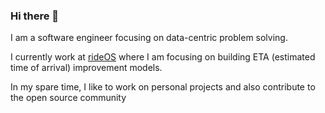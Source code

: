### Hi there 👋

I am a software engineer focusing on data-centric problem solving. 

I currently work at [rideOS](https://rideos.ai/) where I am focusing on building ETA (estimated time of arrival) improvement models.

In my spare time, I like to work on personal projects and also contribute to the open source community

<!--
**sowmyay/sowmyay** is a ✨ _special_ ✨ repository because its `README.md` (this file) appears on your GitHub profile.

Here are some ideas to get you started:

- 🔭 I’m currently working on ...
- 🌱 I’m currently learning ...
- 👯 I’m looking to collaborate on ...
- 🤔 I’m looking for help with ...
- 💬 Ask me about ...
- 📫 How to reach me: ...
- 😄 Pronouns: ...
- ⚡ Fun fact: ...
-->
